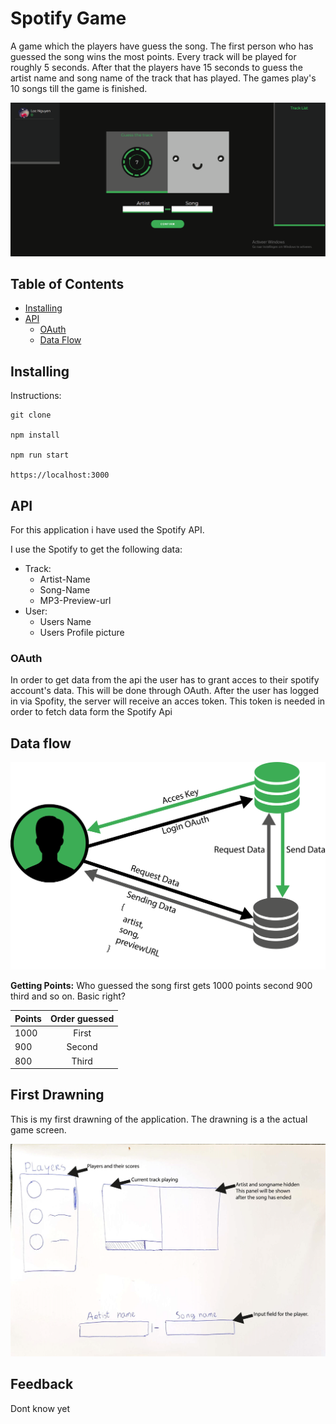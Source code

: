 # Spotify Game
A game which the players have guess the song. The first person who has guessed the song wins the most points. Every track will be played for roughly 5 seconds. After that the players have 15 seconds to guess the artist name and song name of the track that has played. The games play's 10 songs till the game is finished. 

![Real Time Web Screenshot](README_images/gimma.png)

## Table of Contents
* [Installing](#installing-)
* [API](#api-)
    * [OAuth](#oauth)
    * [Data Flow](#data-flow)

## Installing 
Instructions:
```
git clone

npm install

npm run start

https://localhost:3000
```

## API
For this application i have used the Spotify API.

I use the Spotify to get the following data:
* Track:
    * Artist-Name
    * Song-Name
    * MP3-Preview-url
* User:
    * Users Name
    * Users Profile picture

### OAuth
In order to get data from the api the user has to grant acces to their spotify account's data. This will be done through OAuth. After the user has logged in via Spofity, the server will receive an acces token. This token is needed in order to fetch data form the Spotify Api

## Data flow
![Data Flow](README_images/dataflow2.png)


**Getting Points:** Who guessed the song first gets 1000 points second 900 third and so on. Basic right?

| Points | Order guessed |
|--------|:-------------:|
| 1000   |     First     |
| 900    |     Second    |
| 800    |     Third     |

## First Drawning
This is my first drawning of the application. The drawning is a the actual game screen. 

![Sketches](README_images/scherm1.png)



## Feedback
Dont know yet